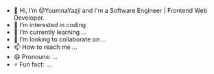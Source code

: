 - 👋 Hi, I’m @YoumnaYazji and I'm a Software Engineer | Frontend Web Developer.
- 👀 I’m interested in coding 
- 🌱 I’m currently learning ...
- 💞️ I’m looking to collaborate on ...
- 📫 How to reach me ...
- 😄 Pronouns: ...
- ⚡ Fun fact: ...

<!---
YoumnaYazji/YoumnaYazji is a ✨ special ✨ repository because its `README.md` (this file) appears on your GitHub profile.
You can click the Preview link to take a look at your changes.
--->
